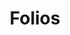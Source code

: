 ---
title: "Folios"
menu: "main"
draft: false
type: "editioncrafter"
documentName: "BnF Ms. Fr. 640"
documentURL: "https://cu-mkp.github.io/editioncrafter-project/fr640_3r-3v-example/iiif/manifest.json"
transcriptionTypes:
    tc: 'Diplomatic (FR)'
    tcn: 'Normalized (FR)'
    tl: 'Translation (EN)'
weight: 30
---